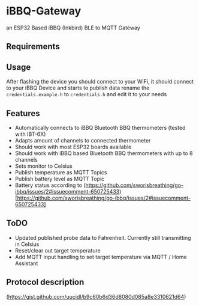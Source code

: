 # iBBQ-Gateway 

an ESP32 Based iBBQ (Inkbird) BLE to MQTT Gateway

## Requirements

## Usage

After flashing the device you should connect to your WiFi, it should connect to your iBBQ Device and starts to publish data
rename the `credentials.example.h` to `credentials.h` and edit it to your needs

## Features

* Automatically connects to iBBQ Bluetooth BBQ thermometers (tested with IBT-6X)
* Adapts amount of channels to connected thermometer
* Should work with most ESP32 boards available
* Should work with iBBQ based Bluetooth BBQ thermometers with up to 8 channels
* Sets monitor to Celsius
* Publish temperature as MQTT Topics
* Publish battery level as MQTT Topic
* Battery status according to (https://github.com/sworisbreathing/go-ibbq/issues/2#issuecomment-650725433)[https://github.com/sworisbreathing/go-ibbq/issues/2#issuecomment-650725433]

## ToDO

* Updated published probe data to Fahrenheit. Currently still transmitting in Celsius
* Reset/clear out target temperature
* Add MQTT input handling to set target temperature via MQTT / Home Assistant

## Protocol description
(https://gist.github.com/uucidl/b9c60b6d36d8080d085a8e3310621d64)
